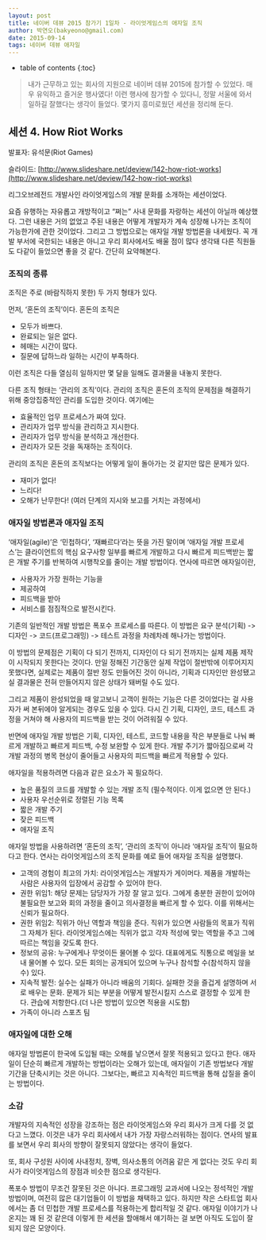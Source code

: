 ```yaml
---
layout: post
title: 네이버 데뷰 2015 참가기 1일차 - 라이엇게임스의 애자일 조직
author: 박연오(bakyeono@gmail.com)
date: 2015-09-14
tags: 네이버 데뷰 애자일
---
```

* table of contents
{:toc}

> 내가 근무하고 있는 회사의 지원으로 네이버 데뷰 2015에 참가할 수 있었다. 매우 유익하고 즐거운 행사였다! 이런 행사에 참가할 수 있다니, 정말 서울에 와서 일하길 잘했다는 생각이 들었다. 몇가지 흥미로웠던 세션을 정리해 둔다.

## 세션 4. How Riot Works

발표자: 유석문(Riot Games)

슬라이드: [http://www.slideshare.net/deview/142-how-riot-works](http://www.slideshare.net/deview/142-how-riot-works)

리그오브레전드 개발사인 라이엇게임스의 개발 문화를 소개하는 세션이었다.

요즘 유행하는 자유롭고 개방적이고 “쩌는” 사내 문화를 자랑하는 세션이 아닐까 예상했다. 그런 내용은 거의 없었고 주된 내용은 어떻게 개발자가 계속 성장해 나가는 조직이 가능한가에 관한 것이었다. 그리고 그 방법으로는 애자일 개발 방법론을 내세웠다. 꼭 개발 부서에 국한되는 내용은 아니고 우리 회사에서도 배울 점이 많다 생각돼 다른 직원들도 다같이 들었으면 좋을 것 같다. 간단히 요약해본다.

### 조직의 종류

조직은 주로 (바람직하지 못한) 두 가지 형태가 있다.

먼저, ‘혼돈의 조직’이다. 혼돈의 조직은

* 모두가 바쁘다.
* 완료되는 일은 없다.
* 헤매는 시간이 많다.
* 질문에 답하느라 일하는 시간이 부족하다.

이런 조직은 다들 열심히 일하지만 몇 달을 일해도 결과물을 내놓지 못한다.

다른 조직 형태는 ‘관리의 조직’이다. 관리의 조직은 혼돈의 조직의 문제점을 해결하기 위해 중앙집중적인 관리를 도입한 것이다. 여기에는

* 효율적인 업무 프로세스가 짜여 있다.
* 관리자가 업무 방식을 관리하고 지시한다.
* 관리자가 업무 방식을 분석하고 개선한다.
* 관리자가 모든 것을 독재하는 조직이다.

관리의 조직은 혼돈의 조직보다는 어떻게 일이 돌아가는 것 같지만 많은 문제가 있다.

* 재미가 없다!
* 느리다!
* 오해가 난무한다! (여러 단계의 지시와 보고를 거치는 과정에서)

### 애자일 방법론과 애자일 조직

‘애자일(agile)’은 ‘민첩하다’, ‘재빠르다’라는 뜻을 가진 말이며 ‘애자일 개발 프로세스’는 클라이언트의 핵심 요구사항 일부를 빠르게 개발하고 다시 빠르게 피드백받는 짧은 개발 주기를 반복하여 시행착오를 줄이는 개발 방법이다. 연사에 따르면 애자일이란,

* 사용자가 가장 원하는 기능을
* 제공하여
* 피드백을 받아
* 서비스를 점짐적으로 발전시킨다.

기존의 일반적인 개발 방법은 폭포수 프로세스를 따른다. 이 방법은 요구 분석(기획) -> 디자인 -> 코드(프로그래밍) -> 테스트 과정을 차례차례 해나가는 방법이다.

이 방법의 문제점은 기획이 다 되기 전까지, 디자인이 다 되기 전까지는 실제 제품 제작이 시작되지 못한다는 것이다. 만일 정해진 기간동안 실제 작업이 절반밖에 이루어지지 못했다면, 실제로는 제품이 절반 정도 만들어진 것이 아니라, 기획과 디자인만 완성됐고 실 결과물은 전혀 만들어지지 않은 상태가 돼버릴 수도 있다.

그리고 제품이 완성되었을 때 알고보니 고객이 원하는 기능은 다른 것이었다는 걸 사용자가 써 본뒤에야 알게되는 경우도 있을 수 있다. 다시 긴 기획, 디자인, 코드, 테스트 과정을 거쳐야 해 사용자의 피드백을 받는 것이 어려워질 수 있다.

반면에 애자일 개발 방법은 기획, 디자인, 테스트, 코드할 내용을 작은 부분들로 나눠 빠르게 개발하고 빠르게 피드백, 수정 보완할 수 있게 한다. 개발 주기가 짧아짐으로써 각 개발 과정의 병목 현상이 줄어들고 사용자의 피드백을 빠르게 적용할 수 있다.

애자일을 적용하려면 다음과 같은 요소가 꼭 필요하다.

* 높은 품질의 코드를 개발할 수 있는 개발 조직 (필수적이다. 이게 없으면 안 된다.)
* 사용자 우선순위로 정렬된 기능 목록
* 짧은 개발 주기
* 잦은 피드백
* 애자일 조직

애자일 방법을 사용하려면 ‘혼돈의 조직’, ‘관리의 조직’이 아니라 ‘애자일 조직’이 필요하다고 한다. 연사는 라이엇게임스의 조직 문화를 예로 들어 애자일 조직을 설명했다. 

* 고객의 경험이 최고의 가치: 라이엇게임스는 개발자가 게이머다. 제품을 개발하는 사람은 사용자의 입장에서 공감할 수 있어야 한다.
* 권한 위임1: 해당 문제는 담당자가 가장 잘 알고 있다. 그에게 충분한 권한이 있어야 불필요한 보고와 회의 과정을 줄이고 의사결정을 빠르게 할 수 있다. 이를 위해서는 신뢰가 필요하다.
* 권한 위임2: 직위가 아닌 역할과 책임을 준다. 직위가 있으면 사람들의 목표가 직위 그 자체가 된다. 라이엇게임스에는 직위가 없고 각자 적성에 맞는 역할을 주고 그에 따르는 책임을 갖도록 한다.
* 정보의 공유: 누구에게나 무엇이든 물어볼 수 있다. 대표에게도 직통으로 메일을 보내 물어볼 수 있다. 모든 회의는 공개되어 있으며 누구나 참석할 수(참석하지 않을 수) 있다.
* 지속적 발전: 실수는 실패가 아니라 배움의 기회다. 실패한 것을 즐겁게 설명하며 서로 배우는 문화. 문제가 되는 부분을 어떻게 발전시킬지 스스로 결정할 수 있게 한다. 관습에 저항한다.(더 나은 방법이 있으면 적용을 시도함)
* 가족이 아니라 스포츠 팀

### 애자일에 대한 오해

애자일 방법론이 한국에 도입될 때는 오해를 낳으면서 잘못 적용되고 있다고 한다. 애자일이 단순히 빠르게 개발하는 방법이라는 오해가 있는데, 애자일이 기존 방법보다 개발기간을 단축시키는 것은 아니다. 그보다는, 빠르고 지속적인 피드백을 통해 삽질을 줄이는 방법이다.

### 소감

개발자의 지속적인 성장을 강조하는 점은 라이엇게임스와 우리 회사가 크게 다를 것 없다고 느꼈다. 이것은 내가 우리 회사에서 내가 가장 자랑스러워하는 점이다. 연사의 발표를 보면서 우리 회사의 방향이 잘못되지 않았다는 생각이 들었다.

또, 회사 구성원 사이에 사내정치, 장벽, 의사소통의 어려움 같은 게 없다는 것도 우리 회사가 라이엇게임스의 장점과 비슷한 점으로 생각된다.

폭포수 방법이 무조건 잘못된 것은 아니다. 프로그래밍 교과서에 나오는 정석적인 개발 방법이며, 여전히 많은 대기업들이 이 방법을 채택하고 있다. 하지만 작은 스타트업 회사에서는 좀 더 민첩한 개발 프로세스를 적용하는게 합리적일 것 같다. 애자일 이야기가 나온지는 꽤 된 것 같은데 이렇게 한 세션을 할애해서 얘기하는 걸 보면 아직도 도입이 잘 되지 않은 모양이다.

